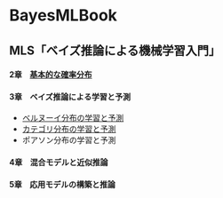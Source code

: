 # BayesMLBook

## MLS「ベイズ推論による機械学習入門」

#### 2章　[基本的な確率分布](https://github.com/akiabe/BayesMLBook/blob/main/Distribution.ipynb)

#### 3章　ベイズ推論による学習と予測
 - [ベルヌーイ分布の学習と予測](https://github.com/akiabe/BayesMLBook/blob/main/Bernoulli.ipynb)
 - [カテゴリ分布の学習と予測](https://github.com/akiabe/BayesMLBook/blob/main/Categorical.ipynb)
 - ポアソン分布の学習と予測

#### 4章　混合モデルと近似推論

#### 5章　応用モデルの構築と推論
